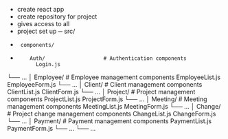 - create react app 
- create repository for project 
- gives access to all
- project set up
    ─ src/
-      components/
-         Auth/                   # Authentication components
            Login.js
└── ...
│
Employee/               # Employee management components
EmployeeList.js
EmployeeForm.js
└── ...
│
Client/                 # Client management components
ClientList.js
ClientForm.js
└── ...
│
Project/                # Project management components
ProjectList.js
ProjectForm.js
└── ...
│
Meeting/                # Meeting management components
MeetingList.js
MeetingForm.js
└── ...
│
Change/                 # Project change management components
ChangeList.js
ChangeForm.js
└── ...
│
Payment/                # Payment management components
PaymentList.js
PaymentForm.js
└── ...
└── ...


